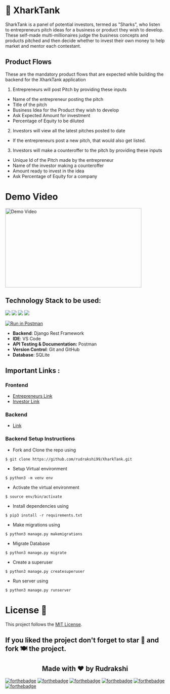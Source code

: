 # :shark: XharkTank

SharkTank is a panel of potential investors, termed as "Sharks", who listen to entrepreneurs pitch ideas for a business or product they wish to develop. These self-made multi-millionaires judge the business concepts and products pitched and then decide whether to invest their own money to help market and mentor each contestant.

## Product Flows

These are the mandatory product flows that are expected while building the backend for the XharkTank application

1. Entrepreneurs will post Pitch by providing these inputs

- Name of the entrepreneur posting the pitch
- Title of the pitch
- Business Idea for the Product they wish to develop
- Ask Expected Amount for investment
- Percentage of Equity to be diluted

2. Investors will view all the latest pitches posted to date

- If the entrepreneurs post a new pitch, that would also get listed. 

3. Investors will make a counteroffer to the pitch by providing these inputs

- Unique Id of the Pitch made by the entrepreneur
- Name of the investor making a counteroffer
- Amount ready to invest in the idea
- Ask Percentage of Equity for a company

# Demo Video

<a href="https://www.youtube.com/watch?v=q8gE4icwmsw"> <img src="https://user-images.githubusercontent.com/55245862/205116045-5d1ae28d-c885-4216-8660-83998cbc9dc1.png" alt="Demo Video" height='250' width='430'/> </a>


## Technology Stack to be used:

<img src="https://img.shields.io/badge/python%20-%2314354C.svg?&style=for-the-badge&logo=python&logoColor=white"/> <img src="https://img.shields.io/badge/django%20-%23092E20.svg?&style=for-the-badge&logo=django&logoColor=white"/> <img src="https://img.shields.io/badge/markdown-%23000000.svg?&style=for-the-badge&logo=markdown&logoColor=white"/> <img src="https://img.shields.io/badge/sqlite-0B96B2?style=for-the-badge&logo=sqlite&logoColor=white"/>

[![Run in Postman](https://run.pstmn.io/button.svg)](https://documenter.getpostman.com/view/14143990/2s8Yt1rUoy)

- **Backend**: Django Rest Framework
- **IDE**: VS Code
- **API Testing & Documentation:** Postman
- **Version Control**: Git and GitHub
- **Database**: SQLite

## Important Links :

### Frontend
* [Entrepreneurs Link](http://xharktank.crio.do/pitches/?author=sonirudrakshi99&url=http%3A%2F%2Frudrakshijss.pythonanywhere.com)
* [Investor Link](http://xharktank.crio.do/invest/?author=sonirudrakshi99&url=http%3A%2F%2Frudrakshijss.pythonanywhere.com)

### Backend
* [Link](http://rudrakshijss.pythonanywhere.com/)

### Backend Setup Instructions

- Fork and Clone the repo using

```
$ git clone https://github.com/rudrakshi99/XharkTank.git
```

- Setup Virtual environment

```
$ python3 -m venv env
```

- Activate the virtual environment

```
$ source env/bin/activate
```

- Install dependencies using

```
$ pip3 install -r requirements.txt
```

- Make migrations using

```
$ python3 manage.py makemigrations
```

- Migrate Database

```
$ python3 manage.py migrate
```

- Create a superuser

```
$ python3 manage.py createsuperuser
```

- Run server using

```
$ python3 manage.py runserver
```
# License :memo:

This project follows the [MIT License](https://choosealicense.com/licenses/mit/).

## If you liked the project don't forget to star 🌟 and fork 🍽 the project.

<h2 align="center">Made with ❤ by Rudrakshi</h2>

[![forthebadge](https://forthebadge.com/images/badges/uses-html.svg)](https://forthebadge.com)
[![forthebadge](https://forthebadge.com/images/badges/uses-css.svg)](https://forthebadge.com)
[![forthebadge](https://forthebadge.com/images/badges/made-with-javascript.svg)](https://forthebadge.com)
[![forthebadge](https://forthebadge.com/images/badges/made-with-python.svg)](https://forthebadge.com)
[![forthebadge](https://forthebadge.com/images/badges/uses-git.svg)](https://forthebadge.com)
[![forthebadge](https://forthebadge.com/images/badges/built-with-love.svg)](https://forthebadge.com)
